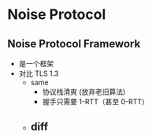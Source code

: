 # Noise Protocol

## Noise Protocol Framework
+ 是一个框架
+ 对比 TLS 1.3
    * same
        - 协议栈清爽 (放弃老旧算法)
        - 握手只需要 1-RTT（甚至 0-RTT）
    * diff
        - 